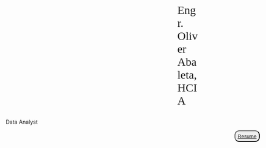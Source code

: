<style>
  .my-name {
    font-size: 30px;
    font-family: Algerian;
    margin-left: 450px;
  }
  
  .resume {
    font-family: Cambria
    background-color: white;
    color: black;
    height: 30px;
    border-radius: 12px;
    cursor: pointer;
    margin-left: 600px;
    transition: opacity 1s;
  }
  
  .resume:hover {
    opacity: 0:8;
  }
</style>

<p class = "my-name">
  Engr. Oliver Abaleta, HCIA
</p>

<p class = "profession">
  Data Analyst
</p>

<button class = "resume">
  <a href = "https://drive.google.com/file/d/1p80sXrPdXWD4l8yzWe7ga8KgPFQp7z-G/view?usp=share_link" 
     target = "_blank"> Resume
  </a>
</button>
